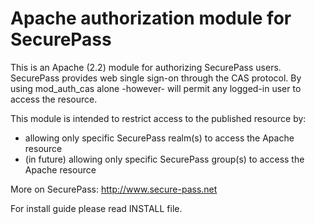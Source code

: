Apache authorization module for SecurePass
==========================================

This is an Apache (2.2) module for authorizing SecurePass users.
SecurePass provides web single sign-on through the CAS protocol.
By using mod_auth_cas alone -however- will permit any logged-in user to access the resource.

This module is intended to restrict access to the published resource by:

* allowing only specific SecurePass realm(s) to access the Apache resource
* (in future) allowing only specific SecurePass group(s) to access the Apache resource

More on SecurePass: http://www.secure-pass.net

For install guide please read INSTALL file.


